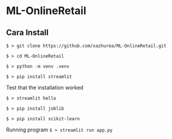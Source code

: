 # ML-OnlineRetail

## Cara Install

`$ > git clone https://github.com/xazhurea/ML-OnlineRetail.git` 

`$ > cd ML-OnlineRetail`

`$ > python -m venv .venv`

`$ > pip install streamlit`

Test that the installation worked

`$ > streamlit hello`

`$ > pip install joblib`

`$ > pip install scikit-learn`

Running program
`$ > streamlit run app.py`

